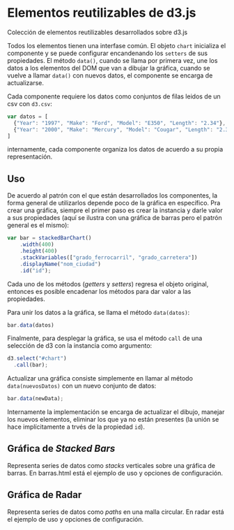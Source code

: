 # Elementos reutilizables de d3.js
Colección de elementos reutilizables desarrollados sobre d3.js

Todos los elementos tienen una interfase común. El objeto `chart` inicializa el componente y se puede configurar encandenando
los `setters` de sus propiedades. El método `data()`, cuando se llama por primera vez, une los datos a los elementos del
DOM que van a dibujar la gráfica, cuando se vuelve a llamar `data()` con nuevos datos, el componente se encarga de actualizarse.

Cada componente requiere los datos como conjuntos de filas leidos de un csv con `d3.csv`:

````javascript
var datos = [
  {"Year": "1997", "Make": "Ford", "Model": "E350", "Length": "2.34"},
  {"Year": "2000", "Make": "Mercury", "Model": "Cougar", "Length": "2.38"}
]
````

internamente, cada componente organiza los datos de acuerdo a su propia representación. 

## Uso

De acuerdo al patrón con el que están desarrollados los componentes, la forma general de utilizarlos depende poco de la
gráfica en específico. Pra crear una gráfica, siempre el primer paso es crear la instancia y darle valor a sus propiedades
(aquí se ilustra con una gráfica de barras pero el patrón general es el mismo):

````javascript
var bar = stackedBarChart()
    .width(400)
    .height(400)
    .stackVariables(["grado_ferrocarril", "grado_carretera"])
    .displayName("nom_ciudad")
    .id("id");
````
Cada uno de los métodos (_getters_ y _setters_) regresa el objeto original, entonces es posible encadenar los métodos para dar valor a las propiedades.

Para unir los datos a la gráfica, se llama el método `data(datos)`:

````javascript
bar.data(datos)
````
Finalmente, para desplegar la gráfica, se usa el método `call` de una selección de d3 con la instancia como argumento:

````javascript
d3.select("#chart")
  .call(bar);
````
Actualizar una gráfica consiste simplemente en llamar al método `data(nuevosDatos)` con un nuevo conjunto de datos:

````javascript
bar.data(newData);
````
Internamente la implementación se encarga de actualizar el dibujo, manejar los nuevos elementos, eliminar los que
ya no están presentes (la unión se hace implícitamente a trvés de la propiedad `id`).

## Gráfica de _Stacked Bars_

Representa series de datos como _stacks_ verticales sobre una gráfica de barras. En barras.html está el ejemplo de uso 
y opciones de configuración.


## Gráfica de Radar

Representa series de datos como _paths_ en una malla circular. En radar está el ejemplo de uso 
y opciones de configuración.
